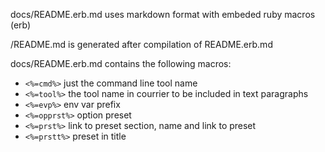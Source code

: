 docs/README.erb.md uses markdown format with embeded ruby macros (erb)

/README.md is generated after compilation of README.erb.md

docs/README.erb.md contains the following macros:

* `<%=cmd%>` just the command line tool name
* `<%=tool%>` the tool name in courrier to be included in text paragraphs
* `<%=evp%>` env var prefix
* `<%=opprst%>` option preset
* `<%=prst%>` link to preset section, name and link to preset
* `<%=prstt%>` preset in title
